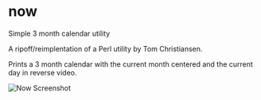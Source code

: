 # now
Simple 3 month calendar utility

A ripoff/reimplentation of a Perl utility by Tom Christiansen.

Prints a 3 month calendar with the current month centered and the current day in reverse video. 

![Now Screenshot](/cpumichael/now/master/now.png?raw=true "Now Screenshot")
